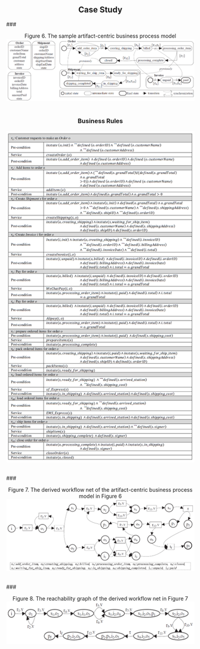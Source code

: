 ## <center>**Case Study**</center>
###<center>Figure 6. The sample artifact-centric business process model</center>
![figure6](https://github.com/GuoshengKang/BS-APM/blob/master/images/figure6.png)
<br/><br/>

### <center>**Business Rules**</center>
![figure6](https://github.com/GuoshengKang/BS-APM/blob/master/images/businessrules.png)
<br/><br/>

###<center>Figure 7. The derived workflow net of the artifact-centric business process model in Figure 6</center>
![figure7](https://github.com/GuoshengKang/BS-APM/blob/master/images/figure7.png)
<br/><br/>

###<center>Figure 8. The reachability graph of the derived workflow net in Figure 7</center>
![figure8](https://github.com/GuoshengKang/BS-APM/blob/master/images/figure8.png)


